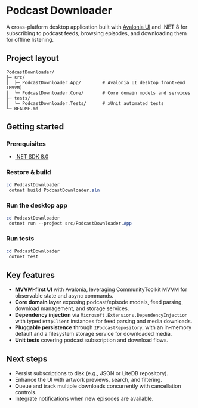 # Podcast Downloader

A cross-platform desktop application built with [Avalonia UI](https://avaloniaui.net/) and .NET 8 for subscribing to podcast feeds, browsing episodes, and downloading them for offline listening.

## Project layout

```
PodcastDownloader/
├─ src/
│  ├─ PodcastDownloader.App/        # Avalonia UI desktop front-end (MVVM)
│  └─ PodcastDownloader.Core/       # Core domain models and services
├─ tests/
│  └─ PodcastDownloader.Tests/      # xUnit automated tests
└─ README.md
```

## Getting started

### Prerequisites

- [.NET SDK 8.0](https://dotnet.microsoft.com/en-us/download/dotnet/8.0)

### Restore & build

```powershell
cd PodcastDownloader
 dotnet build PodcastDownloader.sln
```

### Run the desktop app

```powershell
cd PodcastDownloader
 dotnet run --project src/PodcastDownloader.App
```

### Run tests

```powershell
cd PodcastDownloader
 dotnet test
```

## Key features

- **MVVM-first UI** with Avalonia, leveraging CommunityToolkit MVVM for observable state and async commands.
- **Core domain layer** exposing podcast/episode models, feed parsing, download management, and storage services.
- **Dependency injection** via `Microsoft.Extensions.DependencyInjection` with typed `HttpClient` instances for feed parsing and media downloads.
- **Pluggable persistence** through `IPodcastRepository`, with an in-memory default and a filesystem storage service for downloaded media.
- **Unit tests** covering podcast subscription and download flows.

## Next steps

- Persist subscriptions to disk (e.g., JSON or LiteDB repository).
- Enhance the UI with artwork previews, search, and filtering.
- Queue and track multiple downloads concurrently with cancellation controls.
- Integrate notifications when new episodes are available.
